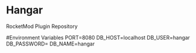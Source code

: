 # Hangar
RocketMod Plugin Repository

#Environment Variables
PORT=8080
DB_HOST=localhost
DB_USER=hangar
DB_PASSWORD=
DB_NAME=hangar